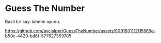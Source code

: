 # Guess The Number
Basit bir sayı tahmin oyunu.

https://github.com/avcialper/GuessTheNumber/assets/90919011/2f15665e-b50c-4429-bd8f-577627399705

